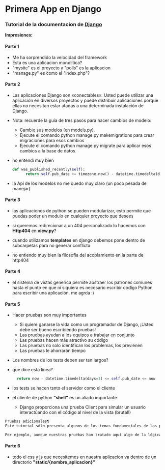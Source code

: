 # Primera App en Django

### Tutorial de la documentacion de [Django](https://docs.djangoproject.com/es/3.2/intro/tutorial01/)

**Impresiones:**

#### Parte 1

- Me ha sorprendido la velocidad del framework
- Esta es una aplicacion monolitica?
- "mysite" es el proyecto y "polls" es la aplicacion
- "manage.py" es como el "index.php"?

#### Parte 2

- Las aplicaciones Django son «conectables»: Usted puede utilizar una aplicación en diversos proyectos y puede distribuir aplicaciones porque ellas no necesitan estar atadas a una determinada instalación de Django.

- Nota:
  recuerde la guía de tres pasos para hacer cambios de modelo:

  - Cambie sus modelos (en models.py).
  - Ejecute el comando python manage.py makemigrations para crear migraciones para esos cambios
  - Ejecute el comando python manage.py migrate para aplicar esos cambios a la base de datos.

- no entendi muy bien

  ```python
  def was_published_recently(self):
        return self.pub_date >= timezone.now() - datetime.timedelta(days=1)
  ```

- la Api de los modelos no me quedo muy claro (un poco pesada de manejar)

#### Parte 3

- las aplicaciones de python se pueden modularizar, esto permite que puedas poder un modulo en cualquier proyecto que desees

- si queremos redirecionar a un 404 personalizado lo hacemos con **Http404** en **view.py**?

- cuando utilizamos **templates** en django debemos pone dentro de subcarpetas para no generar conflicto

- no entiendo muy bien la filosofia del acoplamiento en la parte de http404

#### Parte 4

- el sistema de vistas generica permite abstraer los patrones comunes hasta el punto en que ni siquiera es necesario escribir código Python para escribir una aplicación. me agrda :)

#### Parte 5

- Hacer pruebas son muy importantes

  - Si quiere ganarse la vida como un programador de Django, ¡Usted debe ser bueno escribiendo pruebas!
  - Las pruebas ayudan a los equipos a trabajar en conjunto
  - Las pruebas hacen más atractivo su código
  - Las pruebas no solo identifican los problemas, los previenen
  - Las pruebas le ahorrarán tiempo

- Los nombres de los tests deben ser tan largos?
- que dice esta linea?
  ```py
    return now - datetime.timedelta(days=1) <= self.pub_date <= now
  ```
- los tests se hacen tsnto el servidor como el cliente
- el cliente de python **"shell"** es un aliado importante
  - Django proporciona una prueba Client para simular un usuario interactúando con el código al nivel de la vista (brutal!)

```txt
Pruebas adicionales¶
Este tutorial sólo presenta algunos de los temas fundamentales de las pruebas. Hay mucho más que usted puede hacer y una serie de herramientas muy útiles a su disposición para lograr algunas cosas muy interesantes.

Por ejemplo, aunque nuestras pruebas han tratado aquí algo de la lógica interna de un modelo y la forma en que nuestras vistas publican información, usted puede utilizar un framework «en el navegador» como Selenium para probar la forma en que su HTML en realidad se renderiza en un navegador. Estas herramientas le permiten comprobar no sólo el comportamiento de su código Django, sino también, por ejemplo, el de su JavaScript. ¡Es impresionante ver cómo las pruebas ejecutan un navegador y comienzan a interactuar con su sitio como si estuviese siendo operado por un humano! Django incluye LiveServerTestCase para facilitar la integración con herramientas como Selenium.


```

#### Parte 6

- todo el css y js que necesitemos en nuestra aplicacion va dentro de un directorio **"static/{nombre_aplicacion}"**
